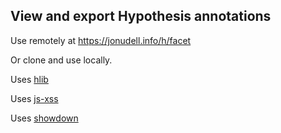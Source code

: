 ## View and export Hypothesis annotations

Use remotely at https://jonudell.info/h/facet

Or clone and use locally.

Uses [hlib](https://github.com/judell/hlib)

Uses [js-xss](https://github.com/leizongmin/js-xss/)

Uses [showdown](https://github.com/showdownjs/showdown)
